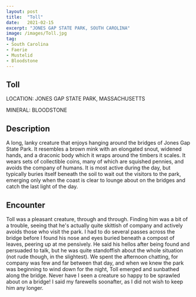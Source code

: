```yaml
---
layout: post
title:  "Toll"
date:   2021-02-15
excerpt: "JONES GAP STATE PARK, SOUTH CAROLINA"
image: /images/Toll.jpg
tag:
- South Carolina
- Faerie
- Mustelid
- Bloodstone
---
```


## Toll

LOCATION: JONES GAP STATE PARK, MASSACHUSETTS

MINERAL: BLOODSTONE

## Description

A long, lanky creature that enjoys hanging around the bridges of Jones Gap State Park. It resembles a brown mink with an elongated snout, widened hands, and a draconic body which it wraps around the timbers it scales. It wears sets of collectible coins, many of which are squished pennies, and avoids the company of humans. It is most active during the day, but typically buries itself beneath the soil to wait out the visitors to the park, emerging only when the coast is clear to lounge about on the bridges and catch the last light of the day.

## Encounter

Toll was a pleasant creature, through and through. Finding him was a bit of a trouble, seeing that he's actually quite skittish of company and actively avoids those who visit the park. I had to do several passes across the bridge before I found his nose and eyes buried beneath a compost of leaves, peering up at me pensively. He said his hellos after being found and persuaded to talk, but he was quite standoffish about the whole situation (not rude though, in the slightest). We spent the afternoon chatting, for company was few and far between that day, and when we knew the park was beginning to wind down for the night, Toll emerged and sunbathed along the bridge. Never have I seen a creature so happy to be sprawled about on a bridge! I said my farewells soonafter, as I did not wish to keep him any longer.